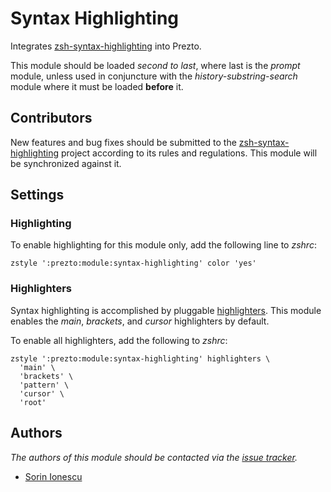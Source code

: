 Syntax Highlighting
===================

Integrates [zsh-syntax-highlighting][1] into Prezto.

This module should be loaded *second to last*, where last is the *prompt*
module, unless used in conjuncture with the *history-substring-search* module
where it must be loaded **before** it.

Contributors
------------

New features and bug fixes should be submitted to the
[zsh-syntax-highlighting][1] project according to its rules and regulations.
This module will be synchronized against it.

Settings
--------

### Highlighting

To enable highlighting for this module only, add the following line to *zshrc*:

    zstyle ':prezto:module:syntax-highlighting' color 'yes'

### Highlighters

Syntax highlighting is accomplished by pluggable [highlighters][2]. This module
enables the *main*, *brackets*, and *cursor* highlighters by default.

To enable all highlighters, add the following to *zshrc*:

    zstyle ':prezto:module:syntax-highlighting' highlighters \
      'main' \
      'brackets' \
      'pattern' \
      'cursor' \
      'root'

Authors
-------

*The authors of this module should be contacted via the [issue tracker][3].*

  - [Sorin Ionescu](https://github.com/sorin-ionescu)

[1]: https://github.com/zsh-users/zsh-syntax-highlighting
[2]: https://github.com/zsh-users/zsh-syntax-highlighting/tree/master/highlighters
[3]: https://github.com/sorin-ionescu/prezto/issues


